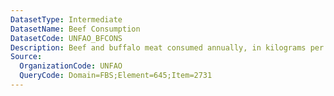 ```yaml
---
DatasetType: Intermediate
DatasetName: Beef Consumption
DatasetCode: UNFAO_BFCONS
Description: Beef and buffalo meat consumed annually, in kilograms per person.
Source:
  OrganizationCode: UNFAO
  QueryCode: Domain=FBS;Element=645;Item=2731
---
```


